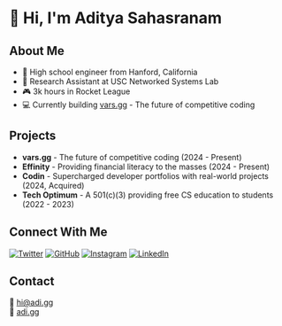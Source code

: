 # 👋 Hi, I'm Aditya Sahasranam

## About Me
- 🚀 High school engineer from Hanford, California
- 🔬 Research Assistant at USC Networked Systems Lab
- 🎮 3k hours in Rocket League
- 💻 Currently building [vars.gg](https://vars.gg) - The future of competitive coding

## Projects
- **vars.gg** - The future of competitive coding (2024 - Present)
- **Effinity** - Providing financial literacy to the masses (2024 - Present)
- **Codin** - Supercharged developer portfolios with real-world projects (2024, Acquired)
- **Tech Optimum** - A 501(c)(3) providing free CS education to students (2022 - 2023)

## Connect With Me
[![Twitter](https://img.shields.io/badge/Twitter-1DA1F2?style=for-the-badge&logo=twitter&logoColor=white)](https://x.com/adityasahas)
[![GitHub](https://img.shields.io/badge/GitHub-100000?style=for-the-badge&logo=github&logoColor=white)](https://github.com/adityasahas)
[![Instagram](https://img.shields.io/badge/Instagram-E4405F?style=for-the-badge&logo=instagram&logoColor=white)](https://www.instagram.com/adisahasr)
[![LinkedIn](https://img.shields.io/badge/LinkedIn-0077B5?style=for-the-badge&logo=linkedin&logoColor=white)](https://www.linkedin.com/in/adityasahas)

## Contact
📧 [hi@adi.gg](mailto:hi@adi.gg)  
🔗 [adi.gg](https://adi.gg)
